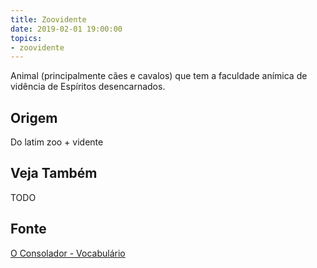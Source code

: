 ```yaml
---
title: Zoovidente
date: 2019-02-01 19:00:00
topics:
- zoovidente
---
```


Animal (principalmente cães e cavalos) que tem a faculdade anímica de vidência
de Espíritos desencarnados.

## Origem
Do latim zoo + vidente

## Veja Também
TODO

## Fonte
[O Consolador - Vocabulário](http://www.oconsolador.com.br/linkfixo/vocabulario/principal.html)
